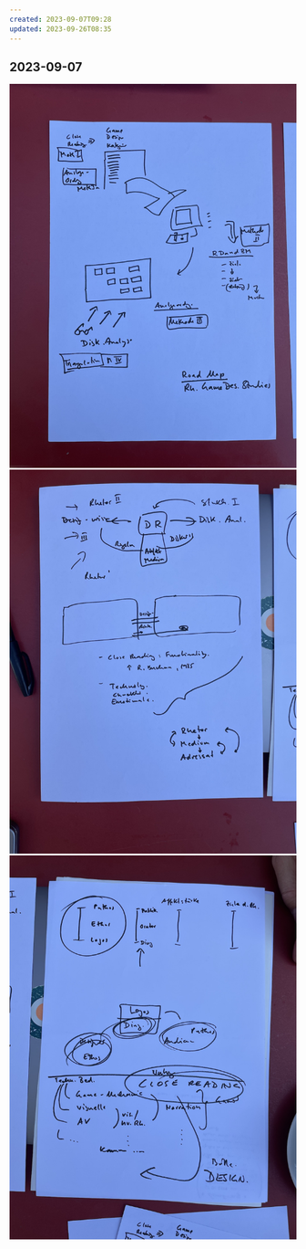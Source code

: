 ```yaml
---
created: 2023-09-07T09:28
updated: 2023-09-26T08:35
---
```

## 2023-09-07
![](assets/IMG_2729.jpeg)
![](assets/IMG_2731.jpeg)
![](assets/IMG_2732.jpeg)
